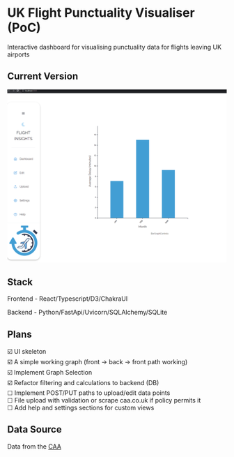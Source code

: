 ﻿# UK Flight Punctuality Visualiser (PoC)

Interactive dashboard for visualising punctuality data for flights leaving UK airports

## Current Version
<img src="https://github.com/gschandan/air-traffic-punctuality/blob/main/images/air-traffic-poc-v0.1.gif?raw=true" alt="version 0.2" width="800">

## Stack
Frontend - React/Typescript/D3/ChakraUI  

Backend - Python/FastApi/Uvicorn/SQLAlchemy/SQLite

## Plans  
☑️ UI skeleton  
☑️ A simple working graph (front → back → front path working)   
☑️ Implement Graph Selection  
☑️ Refactor filtering and calculations to backend (DB)  
☐ Implement POST/PUT paths to upload/edit data points  
☐ File upload with validation or scrape caa.co.uk if policy permits it  
☐ Add help and settings sections for custom views   

## Data Source

Data from the [CAA](https://www.caa.co.uk/data-and-analysis/uk-aviation-market/flight-punctuality/uk-flight-punctuality-statistics/)
